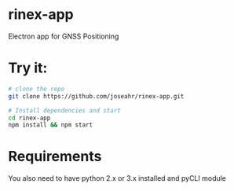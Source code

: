 # rinex-app
Electron app for GNSS Positioning

# Try it:

```sh
# clone the repo
git clone https://github.com/joseahr/rinex-app.git

# Install dependencies and start
cd rinex-app
npm install && npm start
```

# Requirements
You also need to have python 2.x or 3.x installed and pyCLI module
